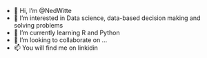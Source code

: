 - 👋 Hi, I’m @NedWitte
- 👀 I’m interested in Data science, data-based decision making and solving problems
- 🌱 I’m currently learning R and Python
- 💞️ I’m looking to collaborate on ...
- 📫 You will find me on linkidin

<!---
NedWitte/NedWitte is a ✨ special ✨ repository because its `README.md` (this file) appears on your GitHub profile.
You can click the Preview link to take a look at your changes.
--->
